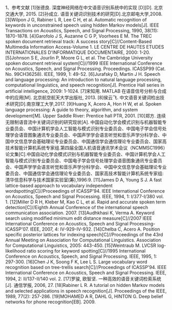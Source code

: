 <attachment contentEditable="false" data-atts="%5B%5D" data-aid=".atts-787ede1a-cca1-4928-8334-15020a8b78e1"></attachment>
1、参考文献
[1]张德良. 深度神经网络在中文语音识别系统中的实现 [D][D]. 北京交通大学, 2015.
[2]孙成立. 语音关键词识别技术的研究[D].北京邮电大学,2008.
[3]Wilpon J G, Rabiner L R, Lee C H, et al. Automatic recognition of keywords in unconstrained speech using hidden Markov models[J]. IEEE Transactions on Acoustics, Speech, and Signal Processing, 1990, 38(11): 1870-1878.
[4]Garofolo J S, Auzanne C G P, Voorhees E M. The TREC spoken document retrieval track: A success story[C]//Content-Based Multimedia Information Access-Volume 1. LE CENTRE DE HAUTES ETUDES INTERNATIONALES D'INFORMATIQUE DOCUMENTAIRE, 2000: 1-20.
[5]Johnson S E, Jourlin P, Moore G L, et al. The Cambridge University spoken document retrieval system[C]//1999 IEEE International Conference on Acoustics, Speech, and Signal Processing. Proceedings. ICASSP99 (Cat. No. 99CH36258). IEEE, 1999, 1: 49-52.
[6]Jurafsky D, Martin J H. Speech and language processing: An introduction to natural language processing, computational linguistics, and speech recognition[J]. Prentice Hall series in artificial intelligence, 2009: 1-1024.
[7]宋知用. MATLAB 在语音信号分析与合成中的应用[M]. 北京航空航天大学出版社, 2013.
[8]侯云飞. 中文语音关键词检出技术研究[D].南京理工大学,2017.
[9]Huang X, Acero A, Hon H W, et al. Spoken language processing: A guide to theory, algorithm, and system development[M]. Upper Saddle River: Prentice hall PTR, 2001.
[10]郑方. 连续无限制语音流中关键词识别的研究现状[A]. 中国自动化学会模式识别与机器智能专业委员会、中国计算机学会人工智能与模式识别专业委员会、中国电子学会信号处理学会语音图象通讯专业委员会、中国声学学会语言听觉和音乐声学分科学会、中国中文信息学会基础理论专业委员会、中国通信学会通信理论专业委员会、国家高技术智能计算机系统专家组.第四届全国人机语音通讯学术会议（NCMMSC1996）论文集[C].中国自动化学会模式识别与机器智能专业委员会、中国计算机学会人工智能与模式识别专业委员会、中国电子学会信号处理学会语音图象通讯专业委员会、中国声学学会语言听觉和音乐声学分科学会、中国中文信息学会基础理论专业委员会、中国通信学会通信理论专业委员会、国家高技术智能计算机系统专家组:清华信息科学与技术国家实验室(筹),1996:9.
[11]James D A, Young S J. A fast lattice-based approach to vocabulary independent wordspotting[C]//Proceedings of ICASSP'94. IEEE International Conference on Acoustics, Speech and Signal Processing. IEEE, 1994, 1: I/377-I/380 vol. 1.
[12]Miller D R H, Kleber M, Kao C L, et al. Rapid and accurate spoken term detection[C]//Eighth Annual Conference of the international speech communication association. 2007.
[13]Audhkhasi K, Verma A. Keyword search using modified minimum edit distance measure[C]//2007 IEEE International Conference on Acoustics, Speech and Signal Processing-ICASSP'07. IEEE, 2007, 4: IV-929-IV-932.
[14]Chelba C, Acero A. Position specific posterior lattices for indexing speech[C]//Proceedings of the 43rd Annual Meeting on Association for Computational Linguistics. Association for Computational Linguistics, 2005: 443-450.
[15]Weintraub M. LVCSR log-likelihood ratio scoring for keyword spotting[C]//1995 International Conference on Acoustics, Speech, and Signal Processing. IEEE, 1995, 1: 297-300.
[16]Chen J K, Soong F K, Lee L S. Large vocabulary word recognition based on tree-trellis search[C]//Proceedings of ICASSP'94. IEEE International Conference on Acoustics, Speech and Signal Processing. IEEE, 1994, 2: II/137-II/140 vol. 2.
[17]罗骏, 欧智坚. 一种高效的语音关键词检索系统[J]. 通信学报, 2006, 27.
[18]Rabiner L R. A tutorial on hidden Markov models and selected applications in speech recognition[J]. Proceedings of the IEEE, 1989, 77(2): 257-286.
[19]MOHAMED A R, DAHL G, HINTON G. Deep belief networks 
for phone recognition[EB]. 2009. 
